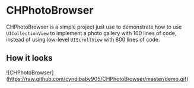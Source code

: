 CHPhotoBrowser
==============

CHPhotoBrowser is a simple project just use to demonstrate how to use `UICollectionView` to implement a photo gallery with 100 lines of code, instead of using low-level `UIScrollView` with 800 lines of code.

## How it looks ##

![CHPhotoBrowser] (https://raw.github.com/cyndibaby905/CHPhotoBrowser/master/demo.gif)